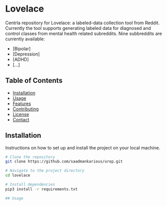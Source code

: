 # Lovelace

Centrla repository for Lovelace: a labeled-data collection tool from Reddit. 
Currently the tool supports generating labeled data for diagnosed and control classes
from mental health related subreddits. Nine subbreddits are currently available:
- [Bipolar]
- [Depression]
- [ADHD]
- [...]


## Table of Contents

- [Installation](#installation)
- [Usage](#usage)
- [Features](#features)
- [Contributing](#contributing)
- [License](#license)
- [Contact](#contact)

## Installation

Instructions on how to set up and install the project on your local machine.

```bash
# Clone the repository
git clone https://github.com/saadmankarious/urop.git

# Navigate to the project directory
cd lovelace

# Install dependencies
pip3 install -r requirements.txt

## Usage